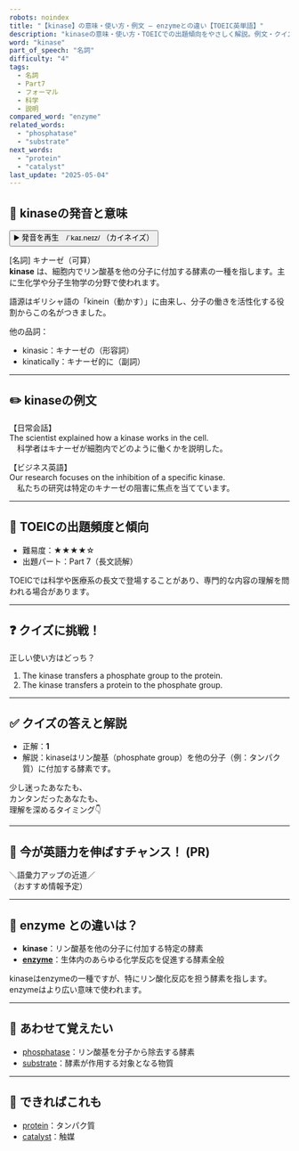 ```yaml
---
robots: noindex
title: "【kinase】の意味・使い方・例文 ― enzymeとの違い【TOEIC英単語】"
description: "kinaseの意味・使い方・TOEICでの出題傾向をやさしく解説。例文・クイズ付きでenzymeとの違いもわかりやすく学べます。"
word: "kinase"
part_of_speech: "名詞"
difficulty: "4"
tags:
  - 名詞
  - Part7
  - フォーマル
  - 科学
  - 説明
compared_word: "enzyme"
related_words:
  - "phosphatase"
  - "substrate"
next_words:
  - "protein"
  - "catalyst"
last_update: "2025-05-04"
---
```


## 🔰 kinaseの発音と意味

<button class="play-audio" onclick="playTTS('kinase')">
  <span class="play-audio-main">
    ▶️ 発音を再生　/ˈkaɪ.neɪz/
  </span>
  <span class="play-audio-sub">
    （カイネイズ）
  </span>
</button>

[名詞] キナーゼ（可算）  
**kinase** は、細胞内でリン酸基を他の分子に付加する酵素の一種を指します。主に生化学や分子生物学の分野で使われます。

語源はギリシャ語の「kinein（動かす）」に由来し、分子の働きを活性化する役割からこの名がつきました。

他の品詞：  
- kinasic：キナーゼの（形容詞）
- kinatically：キナーゼ的に（副詞）

---

## ✏️ kinaseの例文

【日常会話】  
The scientist explained how a kinase works in the cell.  
　科学者はキナーゼが細胞内でどのように働くかを説明した。

【ビジネス英語】  
Our research focuses on the inhibition of a specific kinase.  
　私たちの研究は特定のキナーゼの阻害に焦点を当てています。

---

## 🎯 TOEICの出題頻度と傾向

- 難易度：★★★★☆
- 出題パート：Part 7（長文読解）

TOEICでは科学や医療系の長文で登場することがあり、専門的な内容の理解を問われる場合があります。

---

## ❓ クイズに挑戦！

正しい使い方はどっち？

1. The kinase transfers a phosphate group to the protein.  
2. The kinase transfers a protein to the phosphate group.

---

## ✅ クイズの答えと解説

- 正解：**1**
- 解説：kinaseはリン酸基（phosphate group）を他の分子（例：タンパク質）に付加する酵素です。

少し迷ったあなたも、  
カンタンだったあなたも、  
理解を深めるタイミング👇️

---

## 🚀 今が英語力を伸ばすチャンス！ (PR)

<div class="info-center">
＼語彙力アップの近道／<br>  
（おすすめ情報予定）
</div>

---

## 🤔  enzyme との違いは？

- **kinase**：リン酸基を他の分子に付加する特定の酵素
- **[enzyme](/word/enzyme)**：生体内のあらゆる化学反応を促進する酵素全般

kinaseはenzymeの一種ですが、特にリン酸化反応を担う酵素を指します。enzymeはより広い意味で使われます。

---

## 🧩 あわせて覚えたい

- [phosphatase](/word/phosphatase)：リン酸基を分子から除去する酵素
- [substrate](/word/substrate)：酵素が作用する対象となる物質

---

## 📖 できればこれも

- [protein](/word/protein)：タンパク質
- [catalyst](/word/catalyst)：触媒

<!-- cvid: aid07_bid48 -->
